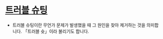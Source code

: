 # [트러블 슈팅](https://www.salesforce.com/kr/hub/crm/troubleshooting/)
- 트러블 슈팅이란 무언가 문제가 발생했을 때 그 원인을 찾아 제거하는 것을 의미합니다. 「트러블 슛」이라 불리기도 합니다.

